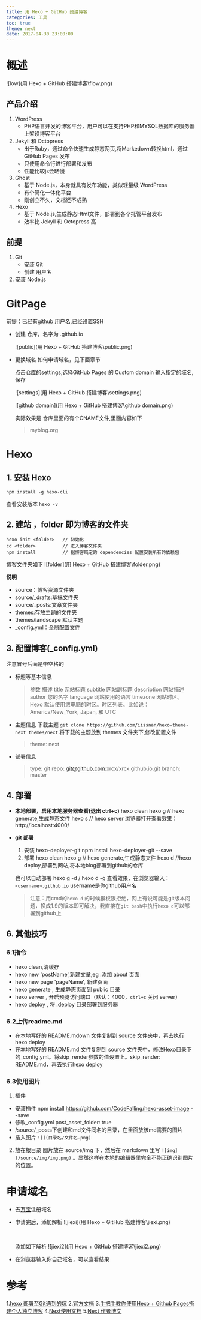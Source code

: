 ```yaml
---
title: 用 Hexo + GitHub 搭建博客
categories: 工具
toc: true 
theme: next
date: 2017-04-30 23:00:00
---
```


# 概述
![low](用 Hexo + GitHub 搭建博客\flow.png)

## 产品介绍
1. WordPress
    - PHP语言开发的博客平台，用户可以在支持PHP和MYSQL数据库的服务器上架设博客平台
2. Jekyll 和 Octopress
    - 出于Ruby，通过命令快速生成静态网页,将Markedown转换html，通过GitHub Pages 发布
    - 只使用命令行进行部署和发布
    - 性能比较js会略慢
3. Ghost
    - 基于 Node.js，本身就具有发布功能，类似轻量级 WordPress
    - 有个简化一体化平台
    - 刚创立不久，文档还不成熟
4. Hexo
    - 基于 Node.js,生成静态Html文件，部署到各个托管平台发布
    - 效率比 Jekyll 和 Octopress 高
    
## 前提
1. Git 
    - 安装 Git
    - 创建 用户名
2. 安装 Node.js
#  GitPage 
前提：已经有github 用户名,已经设置SSH
- 创建 仓库，名字为 <username>.github.io

  ![public](用 Hexo + GitHub 搭建博客\public.png)

- 更换域名
  如何申请域名，见下面章节

  点击仓库的settings,选择GitHub Pages 的 Custom domain 输入指定的域名,保存

  ![settings](用 Hexo + GitHub 搭建博客\settings.png)

  ![github domain](用 Hexo + GitHub 搭建博客\github domain.png)

  实际效果是 仓库里面的有个CNAME文件,里面内容如下
  > myblog.org

# Hexo
## 1. 安装 Hexo
	npm install -g hexo-cli
   查看安装版本  `hexo -v`

## 2. 建站 ，folder 即为博客的文件夹
	hexo init <folder>   // 初始化
	cd <folder>          // 进入博客文件夹
	npm install          // 据博客既定的 dependencies 配置安装所有的依赖包
   博客文件夹如下
![folder](用 Hexo + GitHub 搭建博客\folder.png)

**说明**
- source：博客资源文件夹
- source/_drafts:草稿文件夹
- source/_posts:文章文件夹
- themes:存放主题的文件夹
- themes/landscape 默认主题
- _config.yml：全局配置文件

## 3. 配置博客(_config.yml)
注意冒号后面是带空格的
-   标题等基本信息
    >参数      		描述
    >title			网站标题
    >subtitle		网站副标题
    >description	网站描述
    >author		您的名字
    >language	网站使用的语言
    >timezone	网站时区。Hexo 默认使用您电脑的时区。时区列表。比如说：America/New_York, Japan, 和 UTC 

-   主题信息
    下载主题
    `git clone https://github.com/iissnan/hexo-theme-next themes/next`
    将下载的主题放到 themes 文件夹下,修改配置文件
    > theme: next

-   部署信息
    >  type: git
    >  repo: git@github.com:xrcx/xrcx.github.io.git
    >  branch: master

## 4. 部署
- **本地部署，启用本地服务器查看(退出 ctrl+c)**
  	hexo clean
  	hexo g		// hexo generate,生成静态文件
  	hexo s 		// hexo server
  浏览器打开查看效果：http://localhost:4000/

- **git 部署**

  1) 安装 hexo-deployer-git
  	npm install hexo-deployer-git --save
  2) 部署
  	hexo clean
  	hexo g		// hexo generate,生成静态文件
  	hexo d 		//hexo deploy,部署到网站,将本地blog部署到github的仓库

  也可以自动部署
  	hexo g -d  /  hexo d -g
  查看效果，在浏览器输入：`<username>.github.io` username是你github用户名
  >注意：用cmd的`hexo d` 的时候报权限拒绝，网上有说可能是git版本问题，换成1.9的版本即可解决，我直接在`git bash`中执行`hexo d`可以部署到github上
## 6. 其他技巧

### 6.1指令

- hexo clean,清缓存
- hexo new 'postName',新建文章,eg :添加 about 页面
- hexo new page 'pageName', 新建页面
- hexo generate , 生成静态页面到 public 目录
- hexo server , 开启预览访问端口（默认：4000，`ctrl+c` 关闭 server）
- hexo deploy , 将 .deploy 目录部署到服务器

### 6.2上传readme.md
- 在本地写好的 README.mdown 文件复制到 source 文件夹中，再去执行hexo deploy
- 在本地写好的 README.md 文件复制到 source 文件夹中，修改Hexo目录下的_config.yml。将skip_render参数的值设置上。skip_render: README.md，再去执行hexo deploy
### 6.3使用图片
1. 插件
- 安装插件
  npm install https://github.com/CodeFalling/hexo-asset-image --save
- 修改_config.yml
  post_asset_folder: true
- /source/_posts下创建和md文件同名的目录，在里面放该md需要的图片
- 插入图片
  `![](目录名/文件名.png)`
2. 放在根目录
   图片放在 source/img 下，然后在 markdown 里写 `![img](/source/img/img.png)` 。显然这样在本地的编辑器里完全不能正确识别图片的位置。

# 申请域名
- 去[万宝](https://wanwang.aliyun.com/?spm=5176.8142029.388261.24.rP16I5)注册域名

- 申请完后，添加解析
  ![jiexi](用 Hexo + GitHub 搭建博客\jiexi.png)

  ​

  添加如下解析
  ![jiexi2](用 Hexo + GitHub 搭建博客\jiexi2.png)

- 在浏览器输入你自己域名，可以查看结果


# 参考
1.[hexo 部署至Git遇到的坑](http://pyrinelaw.github.io/2015/09/26/hexo-d/)
2.[官方文档]( https://hexo.io/zh-cn/docs/index.html)
3.[手把手教你使用Hexo + Github Pages搭建个人独立博客](https://linghucong.js.org/2016/04/15/2016-04-15-hexo-github-pages-blog/)
4.[Next使用文档](http://theme-next.iissnan.com/getting-started.html)
5.[Next 作者博文](http://notes.iissnan.com/)